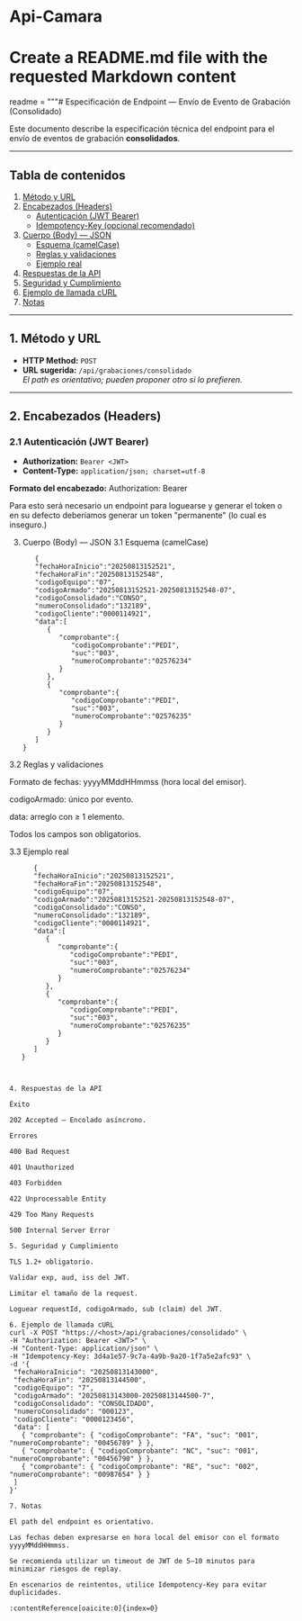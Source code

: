# Api-Camara

# Create a README.md file with the requested Markdown content
readme = """# Especificación de Endpoint — Envío de Evento de Grabación (Consolidado)

Este documento describe la especificación técnica del endpoint para el envío de eventos de grabación **consolidados**.

---

## Tabla de contenidos
1. [Método y URL](#1-método-y-url)
2. [Encabezados (Headers)](#2-encabezados-headers)
   - [Autenticación (JWT Bearer)](#21-autenticación-jwt-bearer)
   - [Idempotency-Key (opcional recomendado)](#22-idempotency-key-opcional-recomendado)
3. [Cuerpo (Body) — JSON](#3-cuerpo-body--json)
   - [Esquema (camelCase)](#31-esquema-camelcase)
   - [Reglas y validaciones](#32-reglas-y-validaciones)
   - [Ejemplo real](#33-ejemplo-real)
4. [Respuestas de la API](#4-respuestas-de-la-api)
5. [Seguridad y Cumplimiento](#5-seguridad-y-cumplimiento)
6. [Ejemplo de llamada cURL](#6-ejemplo-de-llamada-curl)
7. [Notas](#7-notas)

---

## 1. Método y URL
- **HTTP Method:** `POST`
- **URL sugerida:** `/api/grabaciones/consolidado`  
  *El path es orientativo; pueden proponer otro si lo prefieren.*

---

## 2. Encabezados (Headers)

### 2.1 Autenticación (JWT Bearer)
- **Authorization:** `Bearer <JWT>`
- **Content-Type:** `application/json; charset=utf-8`

**Formato del encabezado:**
Authorization: Bearer <token>

Para esto será necesario un endpoint para loguearse y generar el token o en su defecto deberíamos generar un token "permanente" (lo cual es inseguro.)

3. Cuerpo (Body) — JSON
3.1 Esquema (camelCase)
   ```http
      {
      "fechaHoraInicio":"20250813152521",
      "fechaHoraFin":"20250813152548",
      "codigoEquipo":"07",
      "codigoArmado":"20250813152521-20250813152548-07",
      "codigoConsolidado":"CONSO",
      "numeroConsolidado":"132189",
      "codigoCliente":"0000114921",
      "data":[
         {
            "comprobante":{
               "codigoComprobante":"PEDI",
               "suc":"003",
               "numeroComprobante":"02576234"
            }
         },
         {
            "comprobante":{
               "codigoComprobante":"PEDI",
               "suc":"003",
               "numeroComprobante":"02576235"
            }
         }
      ]
   }
3.2 Reglas y validaciones

Formato de fechas: yyyyMMddHHmmss (hora local del emisor).

codigoArmado: único por evento.

data: arreglo con ≥ 1 elemento.

Todos los campos son obligatorios.

3.3 Ejemplo real
   ```http
         {
         "fechaHoraInicio":"20250813152521",
         "fechaHoraFin":"20250813152548",
         "codigoEquipo":"07",
         "codigoArmado":"20250813152521-20250813152548-07",
         "codigoConsolidado":"CONSO",
         "numeroConsolidado":"132189",
         "codigoCliente":"0000114921",
         "data":[
            {
               "comprobante":{
                  "codigoComprobante":"PEDI",
                  "suc":"003",
                  "numeroComprobante":"02576234"
               }
            },
            {
               "comprobante":{
                  "codigoComprobante":"PEDI",
                  "suc":"003",
                  "numeroComprobante":"02576235"
               }
            }
         ]
      }



4. Respuestas de la API

Éxito

202 Accepted — Encolado asíncrono.

Errores

400 Bad Request

401 Unauthorized

403 Forbidden

422 Unprocessable Entity

429 Too Many Requests

500 Internal Server Error

5. Seguridad y Cumplimiento

TLS 1.2+ obligatorio.

Validar exp, aud, iss del JWT.

Limitar el tamaño de la request.

Loguear requestId, codigoArmado, sub (claim) del JWT.

6. Ejemplo de llamada cURL
curl -X POST "https://<host>/api/grabaciones/consolidado" \
  -H "Authorization: Bearer <JWT>" \
  -H "Content-Type: application/json" \
  -H "Idempotency-Key: 3d4a1e57-9c7a-4a9b-9a20-1f7a5e2afc93" \
  -d '{
    "fechaHoraInicio": "20250813143000",
    "fechaHoraFin": "20250813144500",
    "codigoEquipo": "7",
    "codigoArmado": "20250813143000-20250813144500-7",
    "codigoConsolidado": "CONSOLIDADO",
    "numeroConsolidado": "000123",
    "codigoCliente": "0000123456",
    "data": [
      { "comprobante": { "codigoComprobante": "FA", "suc": "001", "numeroComprobante": "00456789" } },
      { "comprobante": { "codigoComprobante": "NC", "suc": "001", "numeroComprobante": "00456790" } },
      { "comprobante": { "codigoComprobante": "RE", "suc": "002", "numeroComprobante": "00987654" } }
    ]
  }'

7. Notas

El path del endpoint es orientativo.

Las fechas deben expresarse en hora local del emisor con el formato yyyyMMddHHmmss.

Se recomienda utilizar un timeout de JWT de 5–10 minutos para minimizar riesgos de replay.

En escenarios de reintentos, utilice Idempotency-Key para evitar duplicidades.

 ​:contentReference[oaicite:0]{index=0}​
